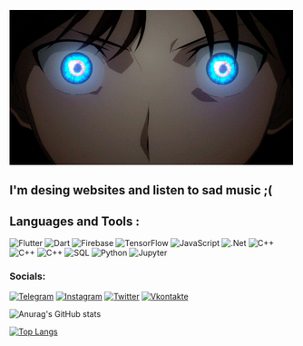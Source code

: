 ![Header](https://github.com/eurapatea/eurapatea/blob/main/assets/vi.gif)

## I'm desing websites and listen to sad music ;( 

    
## Languages and Tools :
![Flutter](https://img.shields.io/badge/-Flutter-090909?style=for-the-badge&logo=flutter&logoColor=47C5FB)
![Dart](https://img.shields.io/badge/-Dart-090909?style=for-the-badge&logo=dart&logoColor=097CDB)
![Firebase](https://img.shields.io/badge/-Firebase-090909?style=for-the-badge&logo=firebase&logoColor=F8C52C)
![TensorFlow](https://img.shields.io/badge/-TensorFlow-090909?style=for-the-badge&logo=tensorflow&logoColor=F88C00)
![JavaScript](https://img.shields.io/badge/-JavaScript-090909?style=for-the-badge&logo=JavaScript&logoColor=E9D54D)
![.Net](https://img.shields.io/badge/-Framework-090909?style=for-the-badge&logo=.net&logoColor=E5D3FF)
![C++](https://img.shields.io/badge/-C++-090909?style=for-the-badge&logo=C%2b%2b&logoColor=6296CC)
![C++](https://img.shields.io/badge/-C-090909?style=for-the-badge&logo=C%2b%2b&logoColor=6296CC)
![C++](https://img.shields.io/badge/-CSharp-090909?style=for-the-badge&logo=C%2b%2b&logoColor=6296CC)
![SQL](https://img.shields.io/badge/-SQL-090909?style=for-the-badge&logo=MYSQL&logoColor=6296CC)
![Python](https://img.shields.io/badge/-Python-090909?style=for-the-badge&logo=Python&logoColor=6296CC)
![Jupyter](https://img.shields.io/badge/-Jupyter-090909?style=for-the-badge&logo=Jupyter&logoColor=6296CC)
### Socials:
[![Telegram](https://img.shields.io/badge/-Telegram-090909?style=for-the-badge&logo=telegram&logoColor=27A0D9)](https://t.me/pythondspro)
[![Instagram](https://img.shields.io/badge/-Instagram-090909?style=for-the-badge&logo=instagram&logoColor=B4068E)](https://www.instagram.com/eurapatea)
[![Twitter](https://img.shields.io/badge/-Twitter-090909?style=for-the-badge&logo=Twitter&logoColor=1C9DEB)](https://twitter.com/angelwthh)
[![Vkontakte](https://img.shields.io/badge/-Vkontakte-090909?style=for-the-badge&logo=Vk&logoColor=4F7DB3)](https://vk.com/angelwth)

![Anurag's GitHub stats](https://github-readme-stats.vercel.app/api?username=eurapatea&theme=midnight-purple&show_icons=true)

[![Top Langs](https://github-readme-stats.vercel.app/api/top-langs/?username=eurapatea)](https://github.com/anuraghazra/github-readme-stats)

